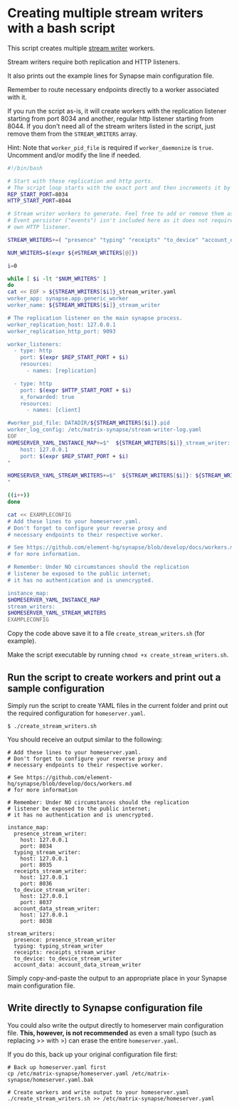 # Creating multiple stream writers with a bash script

This script creates multiple [stream writer](https://github.com/element-hq/synapse/blob/develop/docs/workers.md#stream-writers) workers.

Stream writers require both replication and HTTP listeners.

It also prints out the example lines for Synapse main configuration file.

Remember to route necessary endpoints directly to a worker associated with it.

If you run the script as-is, it will create workers with the replication listener starting from port 8034 and another, regular http listener starting from 8044. If you don't need all of the stream writers listed in the script, just remove them from the ```STREAM_WRITERS``` array.

Hint: Note that `worker_pid_file` is required if `worker_daemonize` is `true`. Uncomment and/or modify the line if needed.

```sh
#!/bin/bash

# Start with these replication and http ports.
# The script loop starts with the exact port and then increments it by one.
REP_START_PORT=8034
HTTP_START_PORT=8044

# Stream writer workers to generate. Feel free to add or remove them as you wish.
# Event persister ("events") isn't included here as it does not require its
# own HTTP listener.

STREAM_WRITERS+=( "presence" "typing" "receipts" "to_device" "account_data" )

NUM_WRITERS=$(expr ${#STREAM_WRITERS[@]})

i=0

while [ $i -lt "$NUM_WRITERS" ]
do
cat << EOF > ${STREAM_WRITERS[$i]}_stream_writer.yaml
worker_app: synapse.app.generic_worker
worker_name: ${STREAM_WRITERS[$i]}_stream_writer

# The replication listener on the main synapse process.
worker_replication_host: 127.0.0.1
worker_replication_http_port: 9093

worker_listeners:
  - type: http
    port: $(expr $REP_START_PORT + $i)
    resources:
      - names: [replication]

  - type: http
    port: $(expr $HTTP_START_PORT + $i)
    x_forwarded: true
    resources:
      - names: [client]

#worker_pid_file: DATADIR/${STREAM_WRITERS[$i]}.pid
worker_log_config: /etc/matrix-synapse/stream-writer-log.yaml
EOF
HOMESERVER_YAML_INSTANCE_MAP+=$"  ${STREAM_WRITERS[$i]}_stream_writer:
    host: 127.0.0.1
    port: $(expr $REP_START_PORT + $i)
"

HOMESERVER_YAML_STREAM_WRITERS+=$"  ${STREAM_WRITERS[$i]}: ${STREAM_WRITERS[$i]}_stream_writer
"

((i++))
done

cat << EXAMPLECONFIG
# Add these lines to your homeserver.yaml.
# Don't forget to configure your reverse proxy and
# necessary endpoints to their respective worker.

# See https://github.com/element-hq/synapse/blob/develop/docs/workers.md
# for more information.

# Remember: Under NO circumstances should the replication
# listener be exposed to the public internet;
# it has no authentication and is unencrypted.

instance_map:
$HOMESERVER_YAML_INSTANCE_MAP
stream_writers:
$HOMESERVER_YAML_STREAM_WRITERS
EXAMPLECONFIG
```

Copy the code above save it to a file ```create_stream_writers.sh``` (for example).

Make the script executable by running ```chmod +x create_stream_writers.sh```.

## Run the script to create workers and print out a sample configuration

Simply run the script to create YAML files in the current folder and print out the required configuration for ```homeserver.yaml```.

```console
$ ./create_stream_writers.sh
```
You should receive an output similar to the following:
```console
# Add these lines to your homeserver.yaml.
# Don't forget to configure your reverse proxy and
# necessary endpoints to their respective worker.

# See https://github.com/element-hq/synapse/blob/develop/docs/workers.md
# for more information

# Remember: Under NO circumstances should the replication
# listener be exposed to the public internet;
# it has no authentication and is unencrypted.

instance_map:
  presence_stream_writer:
    host: 127.0.0.1
    port: 8034
  typing_stream_writer:
    host: 127.0.0.1
    port: 8035
  receipts_stream_writer:
    host: 127.0.0.1
    port: 8036
  to_device_stream_writer:
    host: 127.0.0.1
    port: 8037
  account_data_stream_writer:
    host: 127.0.0.1
    port: 8038

stream_writers:
  presence: presence_stream_writer
  typing: typing_stream_writer
  receipts: receipts_stream_writer
  to_device: to_device_stream_writer
  account_data: account_data_stream_writer
```

Simply copy-and-paste the output to an appropriate place in your Synapse main configuration file.

## Write directly to Synapse configuration file

You could also write the output directly to homeserver main configuration file. **This, however, is not recommended** as even a small typo (such as replacing >> with >) can erase the entire ```homeserver.yaml```.

If you do this, back up your original configuration file first:

```console
# Back up homeserver.yaml first
cp /etc/matrix-synapse/homeserver.yaml /etc/matrix-synapse/homeserver.yaml.bak

# Create workers and write output to your homeserver.yaml
./create_stream_writers.sh >> /etc/matrix-synapse/homeserver.yaml
```
